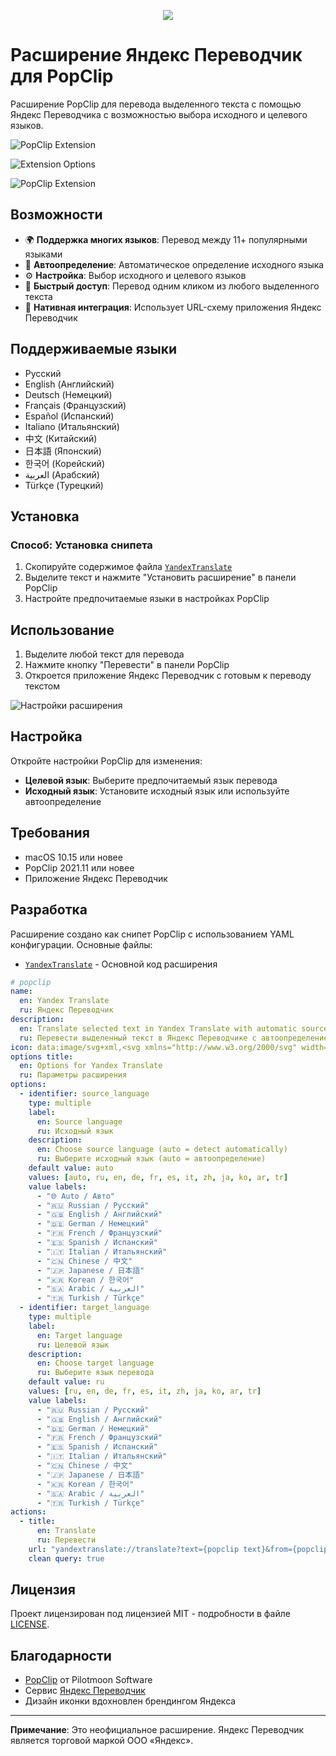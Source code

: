 <p align="center">
  <a href="README.md"><img src="https://img.shields.io/badge/lang-English 🇬🇧-blue?style=for-the-badge"></a>
</p>


# Расширение Яндекс Переводчик для PopClip

Расширение PopClip для перевода выделенного текста с помощью Яндекс Переводчика с возможностью выбора исходного и целевого языков.

![PopClip Extension](screenshots/PopClip_Extension1.png)

![Extension Options](screenshots/Extension_Options.png)

![PopClip Extension](screenshots/PopClip_Extension2.png)

## Возможности

- 🌍 **Поддержка многих языков**: Перевод между 11+ популярными языками
- 🔄 **Автоопределение**: Автоматическое определение исходного языка
- ⚙️ **Настройка**: Выбор исходного и целевого языков
- 🚀 **Быстрый доступ**: Перевод одним кликом из любого выделенного текста
- 🎯 **Нативная интеграция**: Использует URL-схему приложения Яндекс Переводчик

## Поддерживаемые языки

- Русский
- English (Английский)
- Deutsch (Немецкий)
- Français (Французский)
- Español (Испанский)
- Italiano (Итальянский)
- 中文 (Китайский)
- 日本語 (Японский)
- 한국어 (Корейский)
- العربية (Арабский)
- Türkçe (Турецкий)

## Установка

### Способ: Установка снипета
1. Скопируйте содержимое файла [`YandexTranslate`](YandexTranslate.yaml)
2. Выделите текст и нажмите "Установить расширение" в панели PopClip
3. Настройте предпочитаемые языки в настройках PopClip

## Использование

1. Выделите любой текст для перевода
2. Нажмите кнопку "Перевести" в панели PopClip
3. Откроется приложение Яндекс Переводчик с готовым к переводу текстом

![Настройки расширения](screenshots/Extension_Options.png)

## Настройка

Откройте настройки PopClip для изменения:
- **Целевой язык**: Выберите предпочитаемый язык перевода
- **Исходный язык**: Установите исходный язык или используйте автоопределение

## Требования

- macOS 10.15 или новее
- PopClip 2021.11 или новее
- Приложение Яндекс Переводчик

## Разработка

Расширение создано как снипет PopClip с использованием YAML конфигурации. Основные файлы:

- [`YandexTranslate`](YandexTranslate.yaml) - Основной код расширения

``` yaml
# popclip
name:
  en: Yandex Translate
  ru: Яндекс Переводчик
description:
  en: Translate selected text in Yandex Translate with automatic source detection.
  ru: Перевести выделенный текст в Яндекс Переводчике с автоопределением языка.
icon: data:image/svg+xml,<svg xmlns="http://www.w3.org/2000/svg" width="256" height="256"><g fill-rule="evenodd" class="ytranslate"><path d="M247.133 102.306c-4.227-9.812-12.178-17.623-22.14-21.728 1.81-8.01 2.415-14.619 2.616-19.024h-18.115c-.302 4.706-1.006 9.512-2.013 14.118-14.089-2.003-29.99 0-45.287 5.407-1.71-9.813-2.818-19.025-3.421-27.035 54.445-3.004 86.548-15.82 88.058-16.521l-6.844-16.221s-30.795 12.015-81.818 15.02c0-12.117-.403-12.016.201-16.122l-18.115-.2c-.402 3.404-.302 7.009-.201 17.022h-1.71c-16.304 0-31.4-1.202-35.023-1.502L100 53.443c5.334.4 21.637 1.302 36.23 1.302h4.528c.705 9.913 2.013 21.528 4.428 34.144-24.052 14.018-43.173 41.053-33.411 63.081 4.025 9.212 11.976 15.42 22.14 16.722 1.811.2 3.623.4 5.434.4 10.366 0 22.241-4.105 33.614-11.114 4.025 6.108 8.755 11.815 13.988 17.022l12.48-12.917s-5.435-5.006-12.077-14.919c14.592-13.617 25.864-30.44 32.808-49.163 4.025 2.303 8.05 5.707 10.265 10.914 7.346 17.522-3.22 37.849-13.083 46.66l12.378 13.017c16.304-14.72 27.474-42.155 17.511-66.286zm-109.6 49.49a10.04 10.04 0 0 1-8.507-6.186c-4.305-10.176 5.33-26.636 21.523-37.61 4.1 13.967 9.224 25.938 14.451 35.515-9.839 5.986-19.986 9.378-27.467 8.28zm44.686-24.934L178.164 131c-4.46-8.867-8.92-19.506-12.164-32.117 11.759-4.531 24.43-6.502 37-5.714-4.764 12.414-11.86 23.842-20.78 33.792v-.099z" class="ytranslate"/><path d="M63.457 83 5 218h23.982l14.39-35.993h59.256L117.018 218H141L82.443 83zm8.994 27L94 163H51z" class="ytranslate"/></g></svg>
options title:
  en: Options for Yandex Translate
  ru: Параметры расширения
options:
  - identifier: source_language
    type: multiple
    label:
      en: Source language
      ru: Исходный язык
    description:
      en: Choose source language (auto = detect automatically)
      ru: Выберите исходный язык (auto = автоопределение)
    default value: auto
    values: [auto, ru, en, de, fr, es, it, zh, ja, ko, ar, tr]
    value labels:
      - "🌐 Auto / Авто"
      - "🇷🇺 Russian / Русский"
      - "🇬🇧 English / Английский"
      - "🇩🇪 German / Немецкий"
      - "🇫🇷 French / Французский"
      - "🇪🇸 Spanish / Испанский"
      - "🇮🇹 Italian / Итальянский"
      - "🇨🇳 Chinese / 中文"
      - "🇯🇵 Japanese / 日本語"
      - "🇰🇷 Korean / 한국어"
      - "🇸🇦 Arabic / العربية"
      - "🇹🇷 Turkish / Türkçe"
  - identifier: target_language
    type: multiple
    label:
      en: Target language
      ru: Целевой язык
    description:
      en: Choose target language
      ru: Выберите язык перевода
    default value: ru
    values: [ru, en, de, fr, es, it, zh, ja, ko, ar, tr]
    value labels:
      - "🇷🇺 Russian / Русский"
      - "🇬🇧 English / Английский"
      - "🇩🇪 German / Немецкий"
      - "🇫🇷 French / Французский"
      - "🇪🇸 Spanish / Испанский"
      - "🇮🇹 Italian / Итальянский"
      - "🇨🇳 Chinese / 中文"
      - "🇯🇵 Japanese / 日本語"
      - "🇰🇷 Korean / 한국어"
      - "🇸🇦 Arabic / العربية"
      - "🇹🇷 Turkish / Türkçe"
actions:
  - title:
      en: Translate
      ru: Перевести
    url: "yandextranslate://translate?text={popclip text}&from={popclip option source_language}&to={popclip option target_language}"
    clean query: true
```

## Лицензия

Проект лицензирован под лицензией MIT - подробности в файле [LICENSE](LICENSE).

## Благодарности

- [PopClip](https://www.popclip.app) от Pilotmoon Software
- Сервис [Яндекс Переводчик](https://translate.yandex.ru)
- Дизайн иконки вдохновлен брендингом Яндекса

---

**Примечание**: Это неофициальное расширение. Яндекс Переводчик является торговой маркой ООО «Яндекс».

